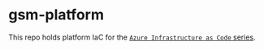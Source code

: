 # gsm-platform

This repo holds platform IaC for the [`Azure Infrastructure as Code`
series](https://goldensyrupgames.com/blog/2023-04-20-azure-1-intro-and-org/).


